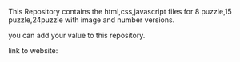 This Repository contains the html,css,javascript files for 8 puzzle,15 puzzle,24puzzle with image and number versions.

you can add your value to this repository.

link to website:


